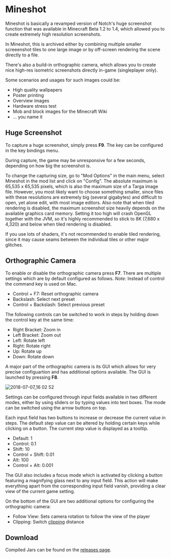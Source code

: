 Mineshot
========

Mineshot is basically a revamped version of Notch's huge screenshot function that was available in Minecraft Beta 1.2 to 1.4, which allowed you to create extremely high resolution screenshots.

In Mineshot, this is archived either by combining multiple smaller screeenshot tiles to one large image or by off-screen rendering the scene directly to a file.

There's also a build-in orthographic camera, which allows you to create nice high-res isometric screenshots directly in-game (singleplayer only).

Some scenarios and usages for such images could be:

 - High quality wallpapers
 - Poster printing
 - Overview images
 - Hardware stress test
 - Mob and block images for the Minecraft Wiki
 - ... you name it

## Huge Screenshot

To capture a huge screenshot, simply press **F9**. The key can be configured in the key bindings menu.

During capture, the game may be unresponsive for a few seconds, depending on how big the screenshot is.

To change the capturing size, go to "Mod Options" in the main menu, select Mineshot in the mod list and click on "Config".
The absolute maximum is 65,535 x 65,535 pixels, which is also the maximum size of a Targa image file. However, you most likely want to choose something smaller, since files with these resolutions are extremely big (several gigabytes) and difficult to open, yet alone edit, with most image editors.
Also note that when tiled rendering is disabled, the maximum screenshot size heavily depends on the available graphics card memory. Setting it too high will crash OpenGL together with the JVM, so it's highly recommended to stick to 8K (7,680 x 4,320) and below when tiled rendering is disabled.

If you use lots of shaders, it's not recommended to enable tiled rendering, since it may cause seams between the individual tiles or other major glitches.

## Orthographic Camera

To enable or disable the orthographic camera press **F7**. There are multiple settings which are by default configured as follows. *Note:* Instead of control the command key is used on Mac.

 - Control + F7: Reset orthographic camera
 - Backslash: Select next preset
 - Control + Backslash: Select previous preset

The following controls can be switched to work in steps by holding down the control key at the same time:

 - Right Bracket: Zoom in
 - Left Bracket: Zoom out
 - Left: Rotate left
 - Right: Rotate right
 - Up: Rotate up
 - Down: Rotate down
 
A major part of the orthographic camera is its GUI which allows for very precise configuartion and has additional options available. The GUI is launched by pressing **F8**.

![2018-07-07_16 02 52](https://user-images.githubusercontent.com/28218241/42411888-ca17d5be-8204-11e8-860d-1d8d32a0c47c.png)
 
Settings can be configured through input fields available in two different modes, either by using sliders or by typing values into text boxes. The mode can be switched using the arrow buttons on top.

Each input field has two buttons to increase or decrease the current value in steps. The default step value can be altered by holding certain keys while clicking on a button. The current step value is displayed as a tooltip.

 - Default: 1
 - Control: 0.1
 - Shift: 10
 - Control + Shift: 0.01
 - Alt: 100
 - Control + Alt: 0.001
 
The GUI also includes a focus mode which is activated by clicking a button featuring a magnifying glass next to any input field. This action will make everything apart from the corresponding input field vanish, providing a clear view of the current game setting.

On the bottom of the GUI are two additional options for configuring the orthographic camera:

 - Follow View: Sets camera rotation to follow the view of the player
 - Clipping: Switch [clipping](https://en.wikipedia.org/wiki/Clipping_(computer_graphics)) distance

## Download

Compiled Jars can be found on the [releases page](https://github.com/ata4/mineshot/releases).
